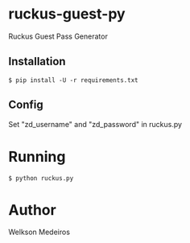 # ruckus-guest-py
Ruckus Guest Pass Generator


## Installation

```
$ pip install -U -r requirements.txt
```
    
## Config

Set "zd_username" and "zd_password" in ruckus.py

# Running

```
$ python ruckus.py
```
    
# Author

Welkson Medeiros <welkson at gmail at com>